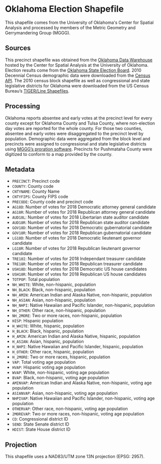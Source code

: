 # Oklahoma Election Shapefile
This shapefile comes from the University of Oklahoma's Center for Spatial Analysis and processed by members of the Metric Geometry and Gerrymandering Group (MGGG).

## Sources
This precinct shapefile was obtained from the [Oklahoma Data Warehouse](https://data.csa.ou.edu) hosted by the Center for Spatial Analysis at the University of Oklahoma. Election results come from the [Oklahoma State Election Board](https://www.ok.gov/elections/Election_Info/Election_Results/2018-Election_Results.html).  2010 Decennial Census demographic data were downloaded from the [Census API](https://api.census.gov/data/2010/dec/sf1). The 2010 census block shapefile as well as congressional and state legislative districts for Oklahoma were downloaded from the US Census Bureau’s [TIGER/Line Shapefiles](https://www.census.gov/geographies/mapping-files/time-series/geo/tiger-line-file.html).

## Processing
Oklahoma reports absentee and early votes at the precinct level for every county except for Oklahoma County and Tulsa County, where non-election day votes are reported for the whole county. For those two counties, absentee and early votes were disaggregated to the precinct level by population. Demographic data were aggregated from the block level and precincts were assigned to congressional and state legislative districts using [MGGG’s proration software](https://github.com/mggg/maup). Precincts for Pushmataha County were digitized to conform to a map provided by the county.

## Metadata
* `PRECINCT`: Precinct code
* `COUNTY`: County code
* `CNTYNAME`: County Name
* `CNTYFIPS`: County FIPS code
* `PRECODE`: County code and precinct code
* `AG18D`: Number of votes for 2018 Democratic attorney general candidate
* `AG18R`: Number of votes for 2018 Republican attorney general candidate
* `AUD18L`: Number of votes for 2018 Libertarian state auditor candidate
* `AUD18R`: Number of votes for 2018 Republican state auditor candidate
* `GOV18D`: Number of votes for 2018 Democratic gubernatorial candidate
* `GOV18R`: Number of votes for 2018 Republican gubernatorial candidate
* `LG18D`: Number of votes for 2018 Democratic lieutenant governor candidate
* `LG18R`: Number of votes for 2018 Republican lieutenant governor candidate
* `TRE18I`: Number of votes for 2018 Independant treasurer candidate
* `TRE18R`: Number of votes for 2018 Republican treasurer candidate
* `USH18D`: Number of votes for 2018 Democratic US house candidates
* `USH18R`: Number of votes for 2018 Republican US house candidates
* `TOTPOP`: Total population 
* `NH_WHITE`: White, non-hispanic, population
* `NH_BLACK`: Black, non-hispanic, population
* `NH_AMIN`: American Indian and Alaska Native, non-hispanic, population
* `NH_ASIAN`: Asian, non-hispanic, population
* `NH_NHPI`: Native Hawaiian and Pacific Islander, non-hispanic, population
* `NH_OTHER`: Other race, non-hispanic, population
* `NH_2MORE`: Two or more races, non-hispanic, population
* `HISP`: Hispanic population
* `H_WHITE`: White, hispanic, population
* `H_BLACK`: Black, hispanic, population
* `H_AMIN`: American Indian and Alaska Native, hispanic, population
* `H_ASIAN`: Asian, hispanic, population
* `H_NHPI`: Native Hawaiian and Pacific Islander, hispanic, population
* `H_OTHER`: Other race, hispanic, population
* `H_2MORE`: Two or more races, hispanic, population
* `VAP`: Total voting age population
* `HVAP`: Hispanic voting age population
* `WVAP`: White, non-hispanic, voting age population
* `BVAP`: Black, non-hispanic, voting age population
* `AMINVAP`: American Indian and Alaska Native, non-hispanic, voting age population
* `ASIANVAP`: Asian, non-hispanic, voting age population
* `NHPIVAP`: Native Hawaiian and Pacific Islander, non-hispanic, voting age population
* `OTHERVAP`: Other race, non-hispanic, voting age population
* `2MOREVAP`: Two or more races, non-hispanic, voting age population
* `CD`: Congressional district ID
* `SEND`: State Senate district ID
* `HDIST`: State House district ID

## Projection
This shapefile uses a NAD83/UTM zone 13N projection (EPSG: 2957).

